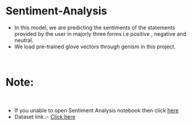 # Sentiment-Analysis
<ul>
  <li>In  this model, we are predicting the sentiments of the statements provided by the user in majorly three forms i.e positive , negative and neutral.  
  <li>We load pre-trained glove vectors through genism in this project. 
</ul>
<br>
  <h1>Note:</h1><br>
  <ul>
<li>  If you unable to open Sentiment Analysis notebook then click <a href=https://nbviewer.org/github/nirbhay-cpu/Sentiment-Analysis/blob/main/Sentiment%20Analysis.ipynb>here</a>
  <li>Dataset link :- <a href=https://www.kaggle.com/datasets/kazanova/sentiment140> Click here</a>
</ul>

